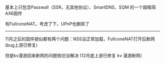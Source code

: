 基本上只包含Passwall（SSR，无其他协议）、SmartDNS、SQM 的一个超精简AX6固件

有FullconeNAT。考虑了下，UPnP也删除了


---

11月之后的固件貌似都有两个问题：NSS没正常加载，FullconeNAT打开后断网
(bug上游已修复)

但是kv漫游回来断网的问题依旧没解决
(12月底上游已修复 kv 漫游断网）
